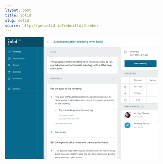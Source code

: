 ```yaml
---
layout: post
title: Solid
slug: solid
source: http://getsolid.io?r=builtwithember
---
```


<img src="/screenshots/solid.png">
